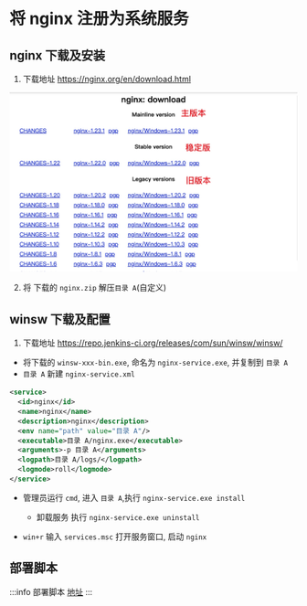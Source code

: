 # 将 nginx 注册为系统服务

## nginx 下载及安装

1. 下载地址 https://nginx.org/en/download.html

![](./img/nginx-1.jpg)

2. 将 下载的 `nginx.zip` 解压`目录 A`(自定义)

## winsw 下载及配置

1. 下载地址 https://repo.jenkins-ci.org/releases/com/sun/winsw/winsw/

- 将下载的 `winsw-xxx-bin.exe`, 命名为 `nginx-service.exe`, 并复制到 `目录 A`
- `目录 A` 新建 `nginx-service.xml`

```xml
<service>
  <id>nginx</id>
  <name>nginx</name>
  <description>nginx</description>
  <env name="path" value="目录 A"/>
  <executable>目录 A/nginx.exe</executable>
  <arguments>-p 目录 A</arguments>
  <logpath>目录 A/logs/</logpath>
  <logmode>roll</logmode>
</service>
```

- 管理员运行 `cmd`, 进入 `目录 A`,执行 `nginx-service.exe install`

  - 卸载服务 执行 `nginx-service.exe uninstall`

- `win+r` 输入 `services.msc` 打开服务窗口, 启动 `nginx`

## 部署脚本

:::info 部署脚本
[地址](../../web/vue2/depoly.md#部署到-nginx)
:::
